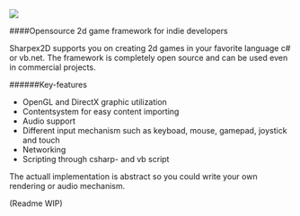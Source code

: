 <img src="http://stuff.thucommix.de/i/Sharpex-Logo-Complete.png"/>


####Opensource 2d game framework for indie developers

Sharpex2D supports you on creating 2d games in your favorite language c# or vb.net. The framework is completely open source and can be used even in commercial projects.

######Key-features
* OpenGL and DirectX graphic utilization
* Contentsystem for easy content importing
* Audio support
* Different input mechanism such as keyboad, mouse, gamepad, joystick and touch
* Networking
* Scripting through csharp- and vb script

The actuall implementation is abstract so you could write your own rendering or audio mechanism.

(Readme WIP)
